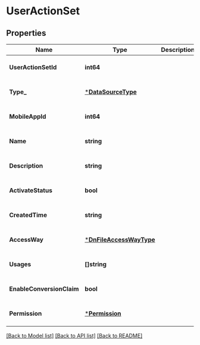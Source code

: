 # UserActionSet

## Properties
Name | Type | Description | Notes
------------ | ------------- | ------------- | -------------
**UserActionSetId** | **int64** |  | [optional] [default to null]
**Type_** | [***DataSourceType**](DataSourceType.md) |  | [optional] [default to null]
**MobileAppId** | **int64** |  | [optional] [default to null]
**Name** | **string** |  | [optional] [default to null]
**Description** | **string** |  | [optional] [default to null]
**ActivateStatus** | **bool** |  | [optional] [default to null]
**CreatedTime** | **string** |  | [optional] [default to null]
**AccessWay** | [***DnFileAccessWayType**](DnFileAccessWayType.md) |  | [optional] [default to null]
**Usages** | **[]string** |  | [optional] [default to null]
**EnableConversionClaim** | **bool** |  | [optional] [default to null]
**Permission** | [***Permission**](permission.md) |  | [optional] [default to null]

[[Back to Model list]](../README.md#documentation-for-models) [[Back to API list]](../README.md#documentation-for-api-endpoints) [[Back to README]](../README.md)


